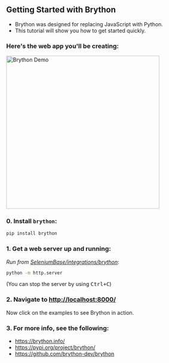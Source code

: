 ## Getting Started with Brython

* Brython was designed for replacing JavaScript with Python.
* This tutorial will show you how to get started quickly.

### Here's the web app you'll be creating:

<img src="https://seleniumbase.github.io/cdn/img/brython_demo.png" alt="Brython Demo" title="Brython Demo" width="410" />

### 0. Install ``brython``:

```zsh
pip install brython
```

### 1. Get a web server up and running:

<i>Run from [SeleniumBase/integrations/brython](https://github.com/seleniumbase/SeleniumBase/tree/master/integrations/brython)</i>:

```zsh
python -m http.server
```

(You can stop the server by using <kbd>Ctrl+C</kbd>)

### 2. Navigate to [http://localhost:8000/](http://localhost:8000/)

Now click on the examples to see Brython in action.

### 3. For more info, see the following:

* https://brython.info/
* https://pypi.org/project/brython/
* https://github.com/brython-dev/brython
